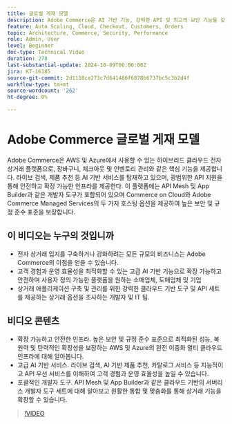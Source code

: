 ```yaml
---
title: 글로벌 게재 모델
description: Adobe Commerce은 AI 기반 기능, 강력한 API 및 최고의 보안 기능을 갖춘 플랫폼으로, 유연한 지원 옵션을 통해 AWS 및 Azure에서 사용할 수 있습니다.
feature: Auto Scaling, Cloud, Checkout, Customers, Orders
topic: Architecture, Commerce, Security, Performance
role: Admin, User
level: Beginner
doc-type: Technical Video
duration: 278
last-substantial-update: 2024-10-09T00:00:00Z
jira: KT-16185
source-git-commit: 2d1118ce273c7d641486f6878b6737bc5c3b2d4f
workflow-type: tm+mt
source-wordcount: '262'
ht-degree: 0%

---
```



# Adobe Commerce 글로벌 게재 모델

Adobe Commerce은 AWS 및 Azure에서 사용할 수 있는 하이브리드 클라우드 전자 상거래 플랫폼으로, 장바구니, 체크아웃 및 인벤토리 관리와 같은 핵심 기능을 제공합니다. 라이브 검색, 제품 추천 등 AI 기반 서비스를 탑재하고 있으며, 광범위한 API 지원을 통해 안전하고 확장 가능한 인프라를 제공한다. 이 플랫폼에는 API Mesh 및 App Builder과 같은 개발자 도구가 포함되어 있으며 Commerce on Cloud와 Adobe Commerce Managed Services의 두 가지 호스팅 옵션을 제공하여 높은 보안 및 규정 준수 표준을 보장합니다.

## 이 비디오는 누구의 것입니까

- 전자 상거래 입지를 구축하거나 강화하려는 모든 규모의 비즈니스는 Adobe Commerce의 이점을 얻을 수 있습니다.
- 고객 경험과 운영 효율성을 최적화할 수 있는 고급 AI 기반 기능으로 확장 가능하고 안전하며 사용자 정의 가능한 플랫폼을 원하는 소매업체, 도매업체 및 기업
- 상거래 애플리케이션 구축 및 관리를 위한 강력한 클라우드 기반 도구 및 API 세트를 제공하는 상거래 옵션을 조사하는 개발자 및 IT 팀.

## 비디오 콘텐츠

- 확장 가능하고 안전한 인프라.  높은 보안 및 규정 준수 표준으로 최적화된 성능, 복원력 및 탄력적인 확장성을 보장하는 AWS 및 Azure의 완전 이중화 멀티 클라우드 인프라에 대해 알아봅니다.
- 고급 AI 기반 서비스. 라이브 검색, AI 기반 제품 추천, 카탈로그 서비스 등 지능적이고 API 우선 서비스를 이해하여 고객 경험과 운영 효율성을 높일 수 있습니다. &#x200B;
- 포괄적인 개발자 도구. API Mesh 및 App Builder과 같은 클라우드 기반의 서버리스 개발자 도구 세트에 대해 알아보고 원활한 통합 및 맞춤화를 통해 상거래 기능을 확장할 수 있습니다. &#x200B;

>[!VIDEO](https://video.tv.adobe.com/v/3433500?learn=on)
